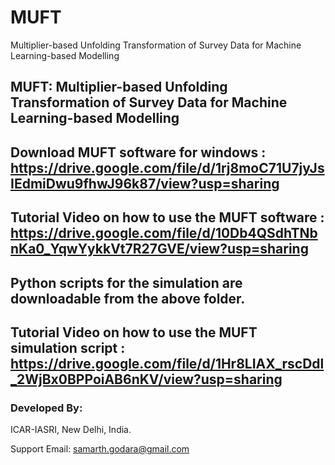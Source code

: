 # MUFT
Multiplier-based Unfolding Transformation of Survey Data for Machine Learning-based Modelling

## MUFT: Multiplier-based Unfolding Transformation of Survey Data for Machine Learning-based Modelling

## Download MUFT software for windows : https://drive.google.com/file/d/1rj8moC71U7jyJsIEdmiDwu9fhwJ96k87/view?usp=sharing 

## Tutorial Video on how to use the MUFT software : https://drive.google.com/file/d/10Db4QSdhTNbnKa0_YqwYykkVt7R27GVE/view?usp=sharing

## Python scripts for the simulation are downloadable from the above folder.

## Tutorial Video on how to use the MUFT simulation script : https://drive.google.com/file/d/1Hr8LIAX_rscDdl_2WjBx0BPPoiAB6nKV/view?usp=sharing

### Developed By:
ICAR-IASRI, New Delhi, India.

Support Email: samarth.godara@gmail.com
